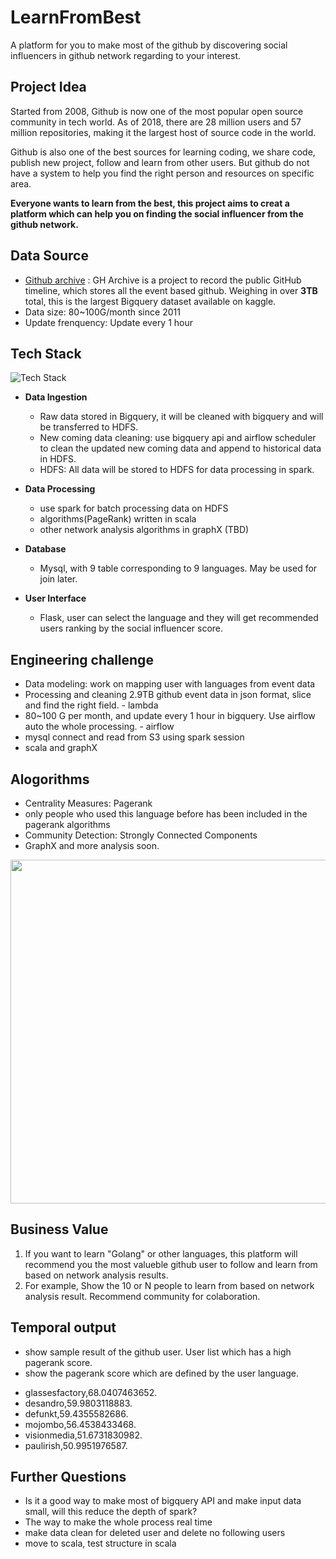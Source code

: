# LearnFromBest

A platform for you to make most of the github by discovering social influencers in github network regarding to your interest.

## Project Idea
Started from 2008, Github is now one of the most popular open source community in tech world. As of 2018, there are 28 million users and 57 million repositories, making it the largest host of source code in the world. 

Github is also one of the best sources for learning coding, we share code, publish new project, follow and learn from other users. But github do not have a system to help you find the right person and resources on specific area.

**Everyone wants to learn from the best, this project aims to creat a platform which can help you on finding the social influencer from the github network.**

## Data Source
* [Github archive](https://www.gharchive.org/) : GH Archive is a project to record the public GitHub timeline, which stores all the event based github. Weighing in over **3TB** total, this is the largest Bigquery dataset available on kaggle.
* Data size: 80~100G/month since 2011
* Update frenquency: Update every 1 hour

## Tech Stack 

![Tech Stack](https://raw.githubusercontent.com/catherinesdataanalytics/LearnFromBest/master/pics/tech_flow_V2.png)

* **Data Ingestion**
   - Raw data stored in Bigquery, it will be cleaned with bigquery and will be transferred to HDFS.
   - New coming data cleaning: use bigquery api and airflow scheduler to clean the updated new coming data and append to historical data in HDFS.
   - HDFS: All data will be stored to HDFS for data processing in spark.

* **Data Processing** 
   - use spark for batch processing data on HDFS
   - algorithms(PageRank) written in scala 
   - other network analysis algorithms in graphX (TBD)

* **Database** 
   - Mysql, with 9 table corresponding to 9 languages. May be used for join later.

* **User Interface** 
   - Flask, user can select the language and they will get recommended users ranking by the social influencer score.

## Engineering challenge
* Data modeling: work on mapping user with languages from event data
* Processing and cleaning 2.9TB github event data in json format, slice and find the right field. - lambda 
* 80~100 G per month, and update every 1 hour in bigquery. Use airflow auto the whole processing. - airflow
* mysql connect and read from S3 using spark session 
* scala and graphX

## Alogorithms
* Centrality Measures: Pagerank 
* only people who used this language before has been included in the pagerank algorithms
* Community Detection: Strongly Connected Components
* GraphX and more analysis soon.
<img src="https://raw.githubusercontent.com/catherinesdataanalytics/LearnFromBest/master/pics/graphSpark.png " width="550">

## Business Value
1. If you want to learn "Golang" or other languages, this platform will recommend you the most valueble github user to follow and learn from based on network analysis results.
2. For example, Show the 10 or N people to learn from based on network analysis result.
Recommend community for colaboration.

## Temporal output
* show sample result of the github user. User list which has a high pagerank score.
* show the pagerank score which are defined by the user language.

- glassesfactory,68.0407463652.
- desandro,59.9803118883.
- defunkt,59.4355582686.
- mojombo,56.4538433468.
- visionmedia,51.6731830982.
- paulirish,50.9951976587.


## Further Questions
* Is it a good way to make most of bigquery API and make input data small, will this reduce the depth of spark?
* The way to make the whole process real time
* make data clean for deleted user and delete no following users
* move to scala, test structure in scala 
